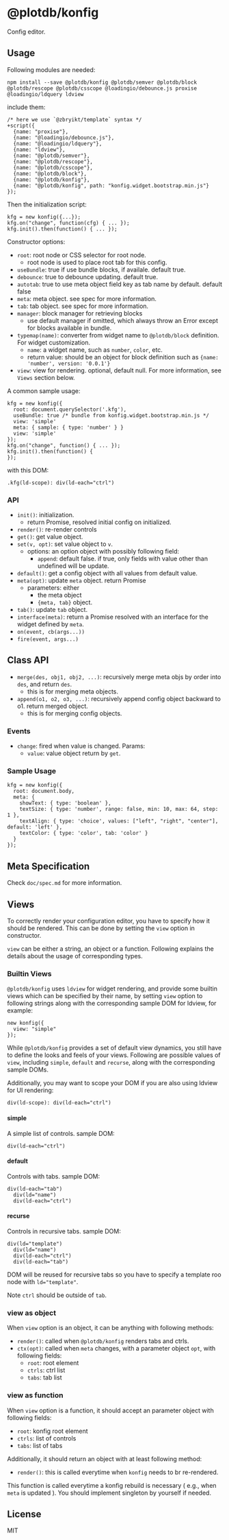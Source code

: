# @plotdb/konfig

Config editor.


## Usage

Following modules are needed:

    npm install --save @plotdb/konfig @plotdb/semver @plotdb/block @plotdb/rescope @plotdb/csscope @loadingio/debounce.js proxise @loadingio/ldquery ldview

include them:

    /* here we use `@zbryikt/template` syntax */
    +script({
      {name: "proxise"},
      {name: "@loadingio/debounce.js"},
      {name: "@loadingio/ldquery"},
      {name: "ldview"},
      {name: "@plotdb/semver"},
      {name: "@plotdb/rescope"},
      {name: "@plotdb/csscope"},
      {name: "@plotdb/block"},
      {name: "@plotdb/konfig"},
      {name: "@plotdb/konfig", path: "konfig.widget.bootstrap.min.js"}
    });

Then the initialization script:

    kfg = new konfig({...});
    kfg.on("change", function(cfg) { ... });
    kfg.init().then(function() { ... });


Constructor options:

 - `root`: root node or CSS selector for root node.
   - root node is used to place root tab for this config.
 - `useBundle`: true if use bundle blocks, if availale. default true.
 - `debounce`: true to debounce updating. default true.
 - `autotab`: true to use meta object field key as tab name by default. default false
 - `meta`: meta object. see spec for more information.
 - `tab`: tab object. see spec for more information.
 - `manager`: block manager for retrieving blocks
   - use default manager if omitted, which always throw an Error except for blocks available in bundle.
 - `typemap(name)`: converter from widget name to `@plotdb/block` definition. For widget customization.
   - `name`: a widget name, such as `number`, `color`, etc.
   - return value: should be an object for block definition such as `{name: 'number', version: '0.0.1'}`
 - `view`: view for rendering. optional, default null. For more information, see `Views` section below.


A common sample usage:

    kfg = new konfig({
      root: document.querySelector('.kfg'),
      useBundle: true /* bundle from konfig.widget.bootstrap.min.js */
      view: 'simple'
      meta: { sample: { type: 'number' } }
      view: 'simple'
    });
    kfg.on("change", function() { ... });
    kfg.init().then(function() {
    });

with this DOM:

    .kfg(ld-scope): div(ld-each="ctrl")


### API

 - `init()`: initialization.
    - return Promise, resolved initial config on initialized.
 - `render()`: re-render controls
 - `get()`: get value object.
 - `set(v, opt)`: set value object to `v`.
   - options: an option object with possibly following field:
     - `append`: default false. if true, only fields with value other than undefined will be update.
 - `default()`: get a config object with all values from default value.
 - `meta(opt)`: update `meta` object. return Promise
   - parameters: either
     - the meta object
     - `{meta, tab}` object.
 - `tab()`: update `tab` object.
 - `interface(meta)`: return a Promise resolved with an interface for the widget defined by `meta`.
 - `on(event, cb(args...))`
 - `fire(event, args...)`


## Class API

 - `merge(des, obj1, obj2, ...)`: recursively merge meta objs by order into `des`, and return `des`.
   - this is for merging meta objects.
 - `append(o1, o2, o3, ...)`: recursively append config object backward to o1. return merged object.
   - this is for merging config objects.


### Events

 - `change`: fired when value is changed. Params:
   - `value`: value object return by `get`.

### Sample Usage

    kfg = new konfig({
      root: document.body,
      meta: {
        showText: { type: 'boolean' },
        textSize: { type: 'number', range: false, min: 10, max: 64, step: 1 },
        textAlign: { type: 'choice', values: ["left", "right", "center"], default: 'left' },
        textColor: { type: 'color', tab: 'color' }
      }
    });


## Meta Specification

Check `doc/spec.md` for more information.


## Views

To correctly render your configuration editor, you have to specify how it should be rendered. This can be done by setting the `view` option in constructor.

`view` can be either a string, an object or a function. Following explains the details about the usage of corresponding types. 


### Builtin Views

`@plotdb/konfig` uses `ldview` for widget rendering, and provide some builtin views which can be specified by their name, by setting `view` option to following strings along with the corresponding sample DOM for ldview, for example:

    new konfig({
      view: "simple"
    });

While `@plotdb/konfig` provides a set of default view dynamics, you still have to define the looks and feels of your views. Following are possible values of `view`, including `simple`, `default` and `recurse`, along with the corresponding sample DOMs.

Additionally, you may want to scope your DOM if you are also using ldview for UI rendering:

    div(ld-scope): div(ld-each="ctrl")


#### simple

A simple list of controls. sample DOM:

    div(ld-each="ctrl")


#### default

Controls with tabs. sample DOM:

    div(ld-each="tab")
      div(ld="name")
      div(ld-each="ctrl")


#### recurse

Controls in recursive tabs. sample DOM:

    div(ld="template")
      div(ld="name")
      div(ld-each="ctrl")
      div(ld-each="tab")

DOM will be reused for recursive tabs so you have to specify a template roo node with `ld="template"`.

Note `ctrl` should be outside of `tab`.



### view as object

When `view` option is an object, it can be anything with following methods:

 - `render()`: called when `@plotdb/konfig` renders tabs and ctrls.
 - `ctx(opt)`: called when `meta` changes, with a parameter object `opt`, with following fields:
   - `root`: root element
   - `ctrls`: ctrl list
   - `tabs`: tab list


### view as function

When `view` option is a function, it should accept an parameter object with following fields:

 - `root`: konfig root element
 - `ctrls`: list of controls
 - `tabs`: list of tabs

Additionally, it should return an object with at least following method:

 - `render()`: this is called everytime when `konfig` needs to br re-rendered.

This function is called everytime a konfig rebuild is necessary ( e.g., when `meta` is updated ). You should implement singleton by yourself if needed.


## License

MIT
